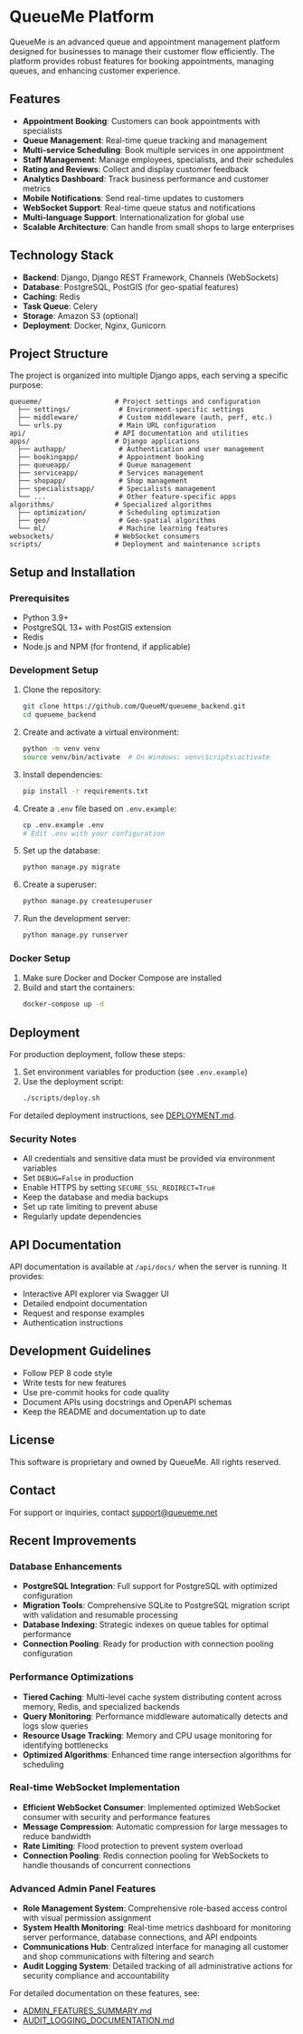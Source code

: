 # QueueMe Platform

QueueMe is an advanced queue and appointment management platform designed for businesses to manage their customer flow efficiently. The platform provides robust features for booking appointments, managing queues, and enhancing customer experience.

## Features

- **Appointment Booking**: Customers can book appointments with specialists
- **Queue Management**: Real-time queue tracking and management
- **Multi-service Scheduling**: Book multiple services in one appointment
- **Staff Management**: Manage employees, specialists, and their schedules
- **Rating and Reviews**: Collect and display customer feedback
- **Analytics Dashboard**: Track business performance and customer metrics
- **Mobile Notifications**: Send real-time updates to customers
- **WebSocket Support**: Real-time queue status and notifications
- **Multi-language Support**: Internationalization for global use
- **Scalable Architecture**: Can handle from small shops to large enterprises

## Technology Stack

- **Backend**: Django, Django REST Framework, Channels (WebSockets)
- **Database**: PostgreSQL, PostGIS (for geo-spatial features)
- **Caching**: Redis
- **Task Queue**: Celery
- **Storage**: Amazon S3 (optional)
- **Deployment**: Docker, Nginx, Gunicorn

## Project Structure

The project is organized into multiple Django apps, each serving a specific purpose:

```
queueme/                  # Project settings and configuration
  ├── settings/            # Environment-specific settings
  ├── middleware/          # Custom middleware (auth, perf, etc.)
  └── urls.py              # Main URL configuration
api/                      # API documentation and utilities
apps/                     # Django applications
  ├── authapp/             # Authentication and user management
  ├── bookingapp/          # Appointment booking
  ├── queueapp/            # Queue management
  ├── serviceapp/          # Services management
  ├── shopapp/             # Shop management
  ├── specialistsapp/      # Specialists management
  └── ...                  # Other feature-specific apps
algorithms/               # Specialized algorithms
  ├── optimization/        # Scheduling optimization
  ├── geo/                 # Geo-spatial algorithms
  └── ml/                  # Machine learning features
websockets/               # WebSocket consumers
scripts/                  # Deployment and maintenance scripts
```

## Setup and Installation

### Prerequisites

- Python 3.9+
- PostgreSQL 13+ with PostGIS extension
- Redis
- Node.js and NPM (for frontend, if applicable)

### Development Setup

1. Clone the repository:
   ```bash
   git clone https://github.com/QueueM/queueme_backend.git
   cd queueme_backend
   ```

2. Create and activate a virtual environment:
   ```bash
   python -m venv venv
   source venv/bin/activate  # On Windows: venv\Scripts\activate
   ```

3. Install dependencies:
   ```bash
   pip install -r requirements.txt
   ```

4. Create a `.env` file based on `.env.example`:
   ```bash
   cp .env.example .env
   # Edit .env with your configuration
   ```

5. Set up the database:
   ```bash
   python manage.py migrate
   ```

6. Create a superuser:
   ```bash
   python manage.py createsuperuser
   ```

7. Run the development server:
   ```bash
   python manage.py runserver
   ```

### Docker Setup

1. Make sure Docker and Docker Compose are installed
2. Build and start the containers:
   ```bash
   docker-compose up -d
   ```

## Deployment

For production deployment, follow these steps:

1. Set environment variables for production (see `.env.example`)
2. Use the deployment script:
   ```bash
   ./scripts/deploy.sh
   ```

For detailed deployment instructions, see [DEPLOYMENT.md](DEPLOYMENT.md).

### Security Notes

- All credentials and sensitive data must be provided via environment variables
- Set `DEBUG=False` in production
- Enable HTTPS by setting `SECURE_SSL_REDIRECT=True`
- Keep the database and media backups
- Set up rate limiting to prevent abuse
- Regularly update dependencies

## API Documentation

API documentation is available at `/api/docs/` when the server is running. It provides:

- Interactive API explorer via Swagger UI
- Detailed endpoint documentation
- Request and response examples
- Authentication instructions

## Development Guidelines

- Follow PEP 8 code style
- Write tests for new features
- Use pre-commit hooks for code quality
- Document APIs using docstrings and OpenAPI schemas
- Keep the README and documentation up to date

## License

This software is proprietary and owned by QueueMe. All rights reserved.

## Contact

For support or inquiries, contact support@queueme.net

## Recent Improvements

### Database Enhancements

- **PostgreSQL Integration**: Full support for PostgreSQL with optimized configuration
- **Migration Tools**: Comprehensive SQLite to PostgreSQL migration script with validation and resumable processing
- **Database Indexing**: Strategic indexes on queue tables for optimal performance
- **Connection Pooling**: Ready for production with connection pooling configuration

### Performance Optimizations

- **Tiered Caching**: Multi-level cache system distributing content across memory, Redis, and specialized backends
- **Query Monitoring**: Performance middleware automatically detects and logs slow queries
- **Resource Usage Tracking**: Memory and CPU usage monitoring for identifying bottlenecks
- **Optimized Algorithms**: Enhanced time range intersection algorithms for scheduling

### Real-time WebSocket Implementation

- **Efficient WebSocket Consumer**: Implemented optimized WebSocket consumer with security and performance features
- **Message Compression**: Automatic compression for large messages to reduce bandwidth
- **Rate Limiting**: Flood protection to prevent system overload
- **Connection Pooling**: Redis connection pooling for WebSockets to handle thousands of concurrent connections

### Advanced Admin Panel Features

- **Role Management System**: Comprehensive role-based access control with visual permission assignment
- **System Health Monitoring**: Real-time metrics dashboard for monitoring server performance, database connections, and API endpoints
- **Communications Hub**: Centralized interface for managing all customer and shop communications with filtering and search
- **Audit Logging System**: Detailed tracking of all administrative actions for security compliance and accountability

For detailed documentation on these features, see:
- [ADMIN_FEATURES_SUMMARY.md](ADMIN_FEATURES_SUMMARY.md)
- [AUDIT_LOGGING_DOCUMENTATION.md](AUDIT_LOGGING_DOCUMENTATION.md)

